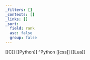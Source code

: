 ```yaml
---
_filters: []
_contexts: []
_links: []
_sort:
  field: rank
  asc: false
  group: false
---
```

[[C]]
[[Python]] ^Python
[[css]]
[[Lua]]